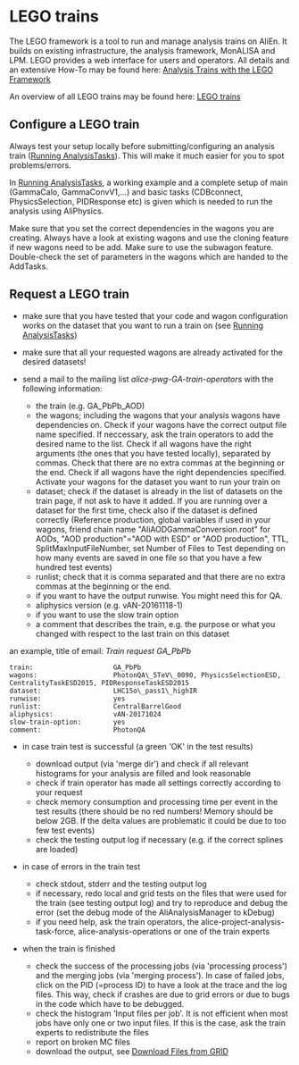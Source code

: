 # LEGO trains

The LEGO framework is a tool to run and manage analysis trains on AliEn. It builds on existing infrastructure, the analysis framework, MonALISA and LPM. LEGO provides a web interface for users and operators. All details and an extensive How-To may be found here: [Analysis Trains with the LEGO Framework](https://twiki.cern.ch/twiki/bin/viewauth/ALICE/AnalysisTrains)

An overview of all LEGO trains may be found here: [LEGO trains](https://alimonitor.cern.ch/trains/)

## Configure a LEGO train

Always test your setup locally before submitting/configuring an analysis train ([Running AnalysisTasks](/AliPhysicsAndGrid/runningTasks.md)). 
This will make it much easier for you to spot problems/errors.

In [Running AnalysisTasks](/AliPhysicsAndGrid/runningTasks.md), a working example and a complete setup of main (GammaCalo, GammaConvV1,...) and basic tasks (CDBconnect, PhysicsSelection, PIDResponse etc) is given which is needed to run the analysis using AliPhysics.

Make sure that you set the correct dependencies in the wagons you are creating.
Always have a look at existing wagons and use the cloning feature if new wagons need to be add.
Make sure to use the subwagon feature.
Double-check the set of parameters in the wagons which are handed to the AddTasks.

## Request a LEGO train

* make sure that you have tested that your code and wagon configuration works on the dataset that you want to run a train on (see [Running AnalysisTasks](/AliPhysicsAndGrid/runningTasks.md))

* make sure that all your requested wagons are already activated for the desired datasets!

* send a mail to the mailing list _alice-pwg-GA-train-operators_ with the following information:

  *  the train (e.g. GA_PbPb_AOD)
  *  the wagons; including the wagons that your analysis wagons have dependencies on. Check if your wagons have the correct output file name specified. If neccessary, ask the train operators to add the desired name to the list. Check if all wagons have the right arguments (the ones that you have tested locally), separated by commas. Check that there are no extra commas at the beginning or the end. Check if all wagons have the right dependencies specified. Activate your wagons for the dataset you want to run your train on
  *  dataset; check if the dataset is already in the list of datasets on the train page, if not ask to have it added. If you are running over a dataset for the first time, check also if the dataset is defined correctly (Reference production, global variables if used in your wagons, friend chain name "AliAODGammaConversion.root" for AODs, "AOD production"="AOD with ESD" or "AOD production", TTL, SplitMaxInputFileNumber, set Number of Files to Test depending on how many events are saved in one file so that you have a few hundred test events)
  * runlist; check that it is comma separated and that there are no extra commas at the beginning or the end.
  * if you want to have the output runwise. You might need this for QA.
  * aliphysics version (e.g. vAN-20161118-1)
  * if you want to use the slow train option
  * a comment that describes the train, e.g. the purpose or what you changed with respect to the last train on this dataset 

an example, title of email: _Train request GA\_PbPb_

    train:                    GA_PbPb
    wagons:                   PhotonQA\_5TeV\_0090, PhysicsSelectionESD, CentralityTaskESD2015, PIDResponseTaskESD2015
    dataset:                  LHC15o\_pass1\_highIR
    runwise:                  yes
    runlist:                  CentralBarrelGood
    aliphysics:               vAN-20171024
    slow-train-option:        yes
    comment:                  PhotonQA

* in case train test is successful (a green 'OK' in the test results)

  *  download output (via 'merge dir') and check if all relevant histograms for your analysis are filled and look reasonable
  *  check if train operator has made all settings correctly according to your request
  *  check memory consumption and processing time per event in the test results (there should be no red numbers! Memory should be below 2GB. If the delta values are problematic it could be due to too few test events)
  *  check the testing output log if necessary (e.g. if the correct splines are loaded) 

* in case of errors in the train test

  *  check stdout, stderr and the testing output log
  *  if necessary, redo local and grid tests on the files that were used for the train (see testing output log) and try to reproduce and debug the error (set the debug mode of the AliAnalysisManager to kDebug)
  *  if you need help, ask the train operators, the alice-project-analysis-task-force, alice-analysis-operations or one of the train experts 

* when the train is finished

  * check the success of the processing jobs (via 'processing process') and the merging jobs (via 'merging process'). In case of failed jobs, click on the PID (=process ID) to have a look at the trace and the log files. This way, check if crashes are due to grid errors or due to bugs in the code which have to be debugged.
  * check the histogram 'Input files per job'. It is not efficient when most jobs have only one or two input files. If this is the case, ask the train experts to redistribute the files
  * report on broken MC files
  * download the output, see [Download Files from GRID](/AliPhysicsAndGrid/download.md)


